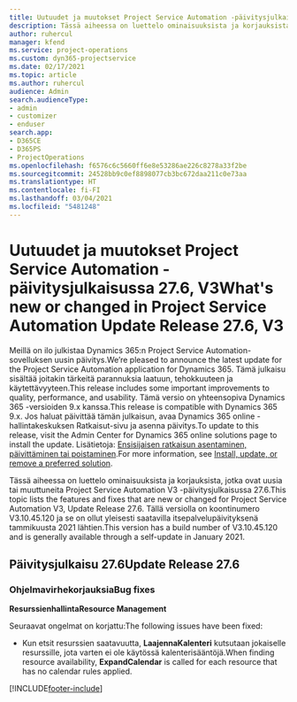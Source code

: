 ```yaml
---
title: Uutuudet ja muutokset Project Service Automation -päivitysjulkaisussa 27.6, Hotfix, V3
description: Tässä aiheessa on luettelo ominaisuuksista ja korjauksista Project Service Automationin Päivitysjulkaisussa 27.6 Hotfix, V3.
author: ruhercul
manager: kfend
ms.service: project-operations
ms.custom: dyn365-projectservice
ms.date: 02/17/2021
ms.topic: article
ms.author: ruhercul
audience: Admin
search.audienceType:
- admin
- customizer
- enduser
search.app:
- D365CE
- D365PS
- ProjectOperations
ms.openlocfilehash: f6576c6c5660ff6e8e53286ae226c8278a33f2be
ms.sourcegitcommit: 24528bb9c0ef8898077cb3bc672daa211c0e73aa
ms.translationtype: HT
ms.contentlocale: fi-FI
ms.lasthandoff: 03/04/2021
ms.locfileid: "5481248"
---
```

# <a name="whats-new-or-changed-in-project-service-automation-update-release-276-v3"></a><span data-ttu-id="69eb7-103">Uutuudet ja muutokset Project Service Automation -päivitysjulkaisussa 27.6, V3</span><span class="sxs-lookup"><span data-stu-id="69eb7-103">What's new or changed in Project Service Automation Update Release 27.6, V3</span></span>

<span data-ttu-id="69eb7-104">Meillä on ilo julkistaa Dynamics 365:n Project Service Automation-sovelluksen uusin päivitys.</span><span class="sxs-lookup"><span data-stu-id="69eb7-104">We’re pleased to announce the latest update for the Project Service Automation application for Dynamics 365.</span></span> <span data-ttu-id="69eb7-105">Tämä julkaisu sisältää joitakin tärkeitä parannuksia laatuun, tehokkuuteen ja käytettävyyteen.</span><span class="sxs-lookup"><span data-stu-id="69eb7-105">This release includes some important improvements to quality, performance, and usability.</span></span> <span data-ttu-id="69eb7-106">Tämä versio on yhteensopiva Dynamics 365 -versioiden 9.x kanssa.</span><span class="sxs-lookup"><span data-stu-id="69eb7-106">This release is compatible with Dynamics 365 9.x.</span></span> <span data-ttu-id="69eb7-107">Jos haluat päivittää tämän julkaisun, avaa Dynamics 365 online -hallintakeskuksen Ratkaisut-sivu ja asenna päivitys.</span><span class="sxs-lookup"><span data-stu-id="69eb7-107">To update to this release, visit the Admin Center for Dynamics 365 online solutions page to install the update.</span></span> <span data-ttu-id="69eb7-108">Lisätietoja: [Ensisijaisen ratkaisun asentaminen, päivittäminen tai poistaminen](https://docs.microsoft.com/power-platform/admin/install-remove-preferred-solution).</span><span class="sxs-lookup"><span data-stu-id="69eb7-108">For more information, see [Install, update, or remove a preferred solution](https://docs.microsoft.com/power-platform/admin/install-remove-preferred-solution).</span></span>

<span data-ttu-id="69eb7-109">Tässä aiheessa on luettelo ominaisuuksista ja korjauksista, jotka ovat uusia tai muuttuneita Project Service Automation V3 -päivitysjulkaisussa 27.6.</span><span class="sxs-lookup"><span data-stu-id="69eb7-109">This topic lists the features and fixes that are new or changed for Project Service Automation V3, Update Release 27.6.</span></span> <span data-ttu-id="69eb7-110">Tällä versiolla on koontinumero V3.10.45.120 ja se on ollut yleisesti saatavilla itsepalvelupäivityksenä tammikuusta 2021 lähtien.</span><span class="sxs-lookup"><span data-stu-id="69eb7-110">This version has a build number of V3.10.45.120 and is generally available through a self-update in January 2021.</span></span>

## <a name="update-release-276"></a><span data-ttu-id="69eb7-111">Päivitysjulkaisu 27.6</span><span class="sxs-lookup"><span data-stu-id="69eb7-111">Update Release 27.6</span></span>

### <a name="bug-fixes"></a><span data-ttu-id="69eb7-112">Ohjelmavirhekorjauksia</span><span class="sxs-lookup"><span data-stu-id="69eb7-112">Bug fixes</span></span>


<span data-ttu-id="69eb7-113">**Resurssienhallinta**</span><span class="sxs-lookup"><span data-stu-id="69eb7-113">**Resource Management**</span></span>

<span data-ttu-id="69eb7-114">Seuraavat ongelmat on korjattu:</span><span class="sxs-lookup"><span data-stu-id="69eb7-114">The following issues have been fixed:</span></span>

- <span data-ttu-id="69eb7-115">Kun etsit resurssien saatavuutta, **LaajennaKalenteri** kutsutaan jokaiselle resurssille, jota varten ei ole käytössä kalenterisääntöjä.</span><span class="sxs-lookup"><span data-stu-id="69eb7-115">When finding resource availability, **ExpandCalendar** is called for each resource that has no calendar rules applied.</span></span>


[!INCLUDE[footer-include](../includes/footer-banner.md)]
